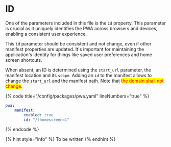 # ID

One of the parameters included in this file is the `id` property. This parameter is crucial as it uniquely identifies the PWA across browsers and devices, enabling a consistent user experience.

This `id` parameter should be consistent and not change, even if other manifest properties are updated. It's important for maintaining the application's identity for things like saved user preferences and home screen shortcuts.

When absent, an ID is determined using the `start_url` parameter, the manifest location and its `scope`. Adding an `id` to the manifest allows to change the `start_url` and the manifest path. Note that <mark style="color:red;">the domain shall not change</mark>.

{% code title="/config/packages/pwa.yaml" lineNumbers="true" %}
```yaml
pwa:
    manifest:
        enabled: true
        id: "/?homescreen=1"
```
{% endcode %}

{% hint style="info" %}
To be written
{% endhint %}
